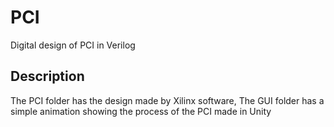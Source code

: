 # PCI
Digital design of PCI in Verilog

## Description
The PCI folder has the design made by Xilinx software, The GUI folder has a simple animation showing the process of the PCI made in Unity

